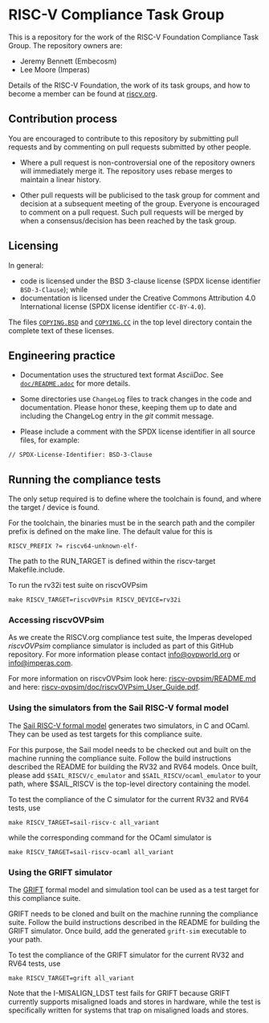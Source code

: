 # RISC-V Compliance Task Group

This is a repository for the work of the RISC-V Foundation Compliance Task Group. The repository owners are:
- Jeremy Bennett (Embecosm)
- Lee Moore (Imperas)

Details of the RISC-V Foundation, the work of its task groups, and how to become a member can be found at [riscv.org](https://riscv.org/).

## Contribution process

You are encouraged to contribute to this repository by submitting pull requests and by commenting on pull requests submitted by other people.

- Where a pull request is non-controversial one of the repository owners will immediately merge it. The repository uses rebase merges to maintain a linear history.

- Other pull requests will be publicised to the task group for comment and decision at a subsequent meeting of the group. Everyone is encouraged to comment on a pull request. Such pull requests will be merged by when a consensus/decision has been reached by the task group.

## Licensing

In general:
- code is licensed under the BSD 3-clause license (SPDX license identifier `BSD-3-Clause`); while
- documentation is licensed under the Creative Commons Attribution 4.0 International license (SPDX license identifier `CC-BY-4.0`).

The files [`COPYING.BSD`](./COPYING.BSD) and [`COPYING.CC`](./COPYING.CC) in the top level directory contain the complete text of these licenses.

## Engineering practice

- Documentation uses the structured text format _AsciiDoc_.  See [`doc/README.adoc`](doc/README.adoc) for more details.

- Some directories use `ChangeLog` files to track changes in the code and documentation.  Please honor these, keeping them up to date and including the ChangeLog entry in the _git_ commit message.

- Please include a comment with the SPDX license identifier in all source files, for example:
```
// SPDX-License-Identifier: BSD-3-Clause
```

## Running the compliance tests

The only setup required is to define where the toolchain is found, and where the target / device is found.

For the toolchain, the binaries must be in the search path and the compiler prefix is defined on the make line. The default value for this is

    RISCV_PREFIX ?= riscv64-unknown-elf-

The path to the RUN_TARGET is defined within the riscv-target Makefile.include.

To run the rv32i test suite on riscvOVPsim

    make RISCV_TARGET=riscvOVPsim RISCV_DEVICE=rv32i

### Accessing riscvOVPsim

As we create the RISCV.org compliance test suite, the Imperas developed _riscvOVPsim_ compliance simulator is included as part of this GitHub repository. For more information please contact info@ovpworld.org or info@imperas.com.

For more information on riscvOVPsim look here: [riscv-ovpsim/README.md](riscv-ovpsim/README.md) and here: [riscv-ovpsim/doc/riscvOVPsim_User_Guide.pdf](riscv-ovpsim/doc/riscvOVPsim_User_Guide.pdf).

### Using the simulators from the Sail RISC-V formal model

The [Sail RISC-V formal model](https://github.com/rems-project/sail-riscv) generates two
simulators, in C and OCaml.  They can be used as test targets for this compliance suite.

For this purpose, the Sail model needs to be checked out and built on
the machine running the compliance suite.  Follow the build
instructions described the README for building the RV32 and RV64
models.  Once built, please add `$SAIL_RISCV/c_emulator` and
`$SAIL_RISCV/ocaml_emulator` to your path, where $SAIL_RISCV is the
top-level directory containing the model.

To test the compliance of the C simulator for the current RV32 and RV64 tests, use

    make RISCV_TARGET=sail-riscv-c all_variant

while the corresponding command for the OCaml simulator is

    make RISCV_TARGET=sail-riscv-ocaml all_variant

### Using the GRIFT simulator

The [GRIFT](https://github.com/GaloisInc/grift) formal model and simulation tool
can be used as a test target for this compliance suite.

GRIFT needs to be cloned and built on the machine running the compliance
suite. Follow the build instructions described in the README for building the
GRIFT simulator. Once build, add the generated `grift-sim` executable to your
path.

To test the compliance of the GRIFT simulator for the current RV32 and RV64
tests, use

    make RISCV_TARGET=grift all_variant

Note that the I-MISALIGN_LDST test fails for GRIFT because GRIFT currently
supports misaligned loads and stores in hardware, while the test is specifically
written for systems that trap on misaligned loads and stores.
